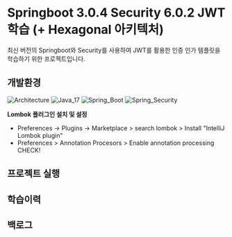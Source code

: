 # Springboot 3.0.4 Security 6.0.2 JWT 학습 (+ Hexagonal 아키텍처)

최신 버전의 Springboot와 Security를 사용하여 JWT를 활용한 인증 인가 템플릿을 학습하기 위한 프로젝트입니다.

## 개발환경

![Architecture](https://img.shields.io/badge/architecture-hexagonal-blue)
![Java_17](https://img.shields.io/badge/java-v17-red?logo=java)
![Spring_Boot](https://img.shields.io/badge/Spring_Boot-v3.0.4-green.svg?logo=spring)
![Spring_Security](https://img.shields.io/badge/Spring_Security-v6.0.2-green.svg?logo=spring)

**Lombok 플러그인 설치 및 설정**

- Preferences -> Plugins -> Marketplace > search lombok > Install "IntelliJ Lombok plugin"
- Preferences > Annotation Procesors > Enable annotation processing CHECK!

## 프로젝트 실행

## 학습이력

## 백로그

